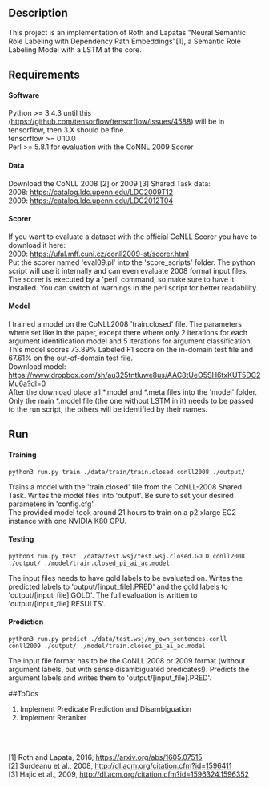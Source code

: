 ## Description
This project is an implementation of Roth and Lapatas "Neural Semantic Role Labeling with Dependency Path Embeddings"[1], a Semantic Role Labeling Model with a LSTM at the core.

## Requirements
#### Software
Python >= 3.4.3 until this (https://github.com/tensorflow/tensorflow/issues/4588) will be in tensorflow, then 3.X should be fine. <br />
tensorflow >= 0.10.0 <br />
Perl >= 5.8.1 for evaluation with the CoNNL 2009 Scorer<br />

#### Data
Download the CoNLL 2008 [2] or 2009 [3] Shared Task data:<br />
2008: https://catalog.ldc.upenn.edu/LDC2009T12<br />
2009: https://catalog.ldc.upenn.edu/LDC2012T04<br />

#### Scorer
If you want to evaluate a dataset with the official CoNLL Scorer you have to download it here:<br />
2009: https://ufal.mff.cuni.cz/conll2009-st/scorer.html<br />
Put the scorer named 'eval09.pl' into the 'score_scripts' folder. The python script will use it internally and can even evaluate 2008 format input files. The scorer is executed by a 'perl' command, so make sure to have it installed. You can switch of warnings in the perl script for better readability.

#### Model
I trained a model on the CoNLL2008 'train.closed' file. The parameters where set like in the paper, except there where only 2 iterations for each argument identification model and 5 iterations for argument classification. This model scores 73.89% Labeled F1 score on the in-domain test file and 67.61% on the out-of-domain test file.<br />
Download model: https://www.dropbox.com/sh/au325tntluwe8us/AAC8tUeO5SH6txKUT5DC2Mu6a?dl=0 <br />
After the download place all *.model and *.meta files into the 'model' folder. Only the main *.model file (the one without LSTM in it) needs to be passed to the run script, the others will be identified by their names.


## Run
#### Training
    python3 run.py train ./data/train/train.closed conll2008 ./output/
Trains a model with the 'train.closed' file from the CoNLL-2008 Shared Task. Writes the model files into 'output'. Be sure to set your desired parameters in 'config.cfg'. <br />
The provided model took around 21 hours to train on a p2.xlarge EC2 instance with one NVIDIA K80 GPU. 

#### Testing
    python3 run.py test ./data/test.wsj/test.wsj.closed.GOLD conll2008 ./output/ ./model/train.closed_pi_ai_ac.model
The input files needs to have gold labels to be evaluated on. Writes the predicted labels to 'output/[input_file].PRED' and the gold labels to 'output/[input_file].GOLD'. The full evaluation is written to 'output/[input_file].RESULTS'.

#### Prediction
    python3 run.py predict ./data/test.wsj/my_own_sentences.conll conll2009 ./output/ ./model/train.closed_pi_ai_ac.model
The input file format has to be the CoNLL 2008 or 2009 format (without argument labels, but with sense disambiguated predicates!). Predicts the argument labels and writes them to 'output/[input_file].PRED'.

##ToDos
1. Implement Predicate Prediction and Disambiguation
2. Implement Reranker

<br />
<br />

[1] Roth and Lapata, 2016, https://arxiv.org/abs/1605.07515 <br />
[2] Surdeanu et al., 2008, http://dl.acm.org/citation.cfm?id=1596411 <br />
[3] Hajic et al., 2009, http://dl.acm.org/citation.cfm?id=1596324.1596352


